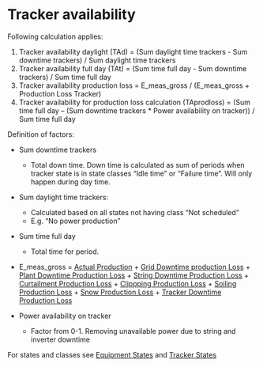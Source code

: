 # Tracker availability
Following calculation applies:

1.	Tracker availability daylight (TAd) = (Sum daylight time trackers  - Sum downtime trackers) / Sum daylight time trackers
2.	Tracker availability full day (TAt) = (Sum time full day - Sum downtime trackers) / Sum time full day
3.	Tracker availability production loss = E_meas_gross / (E_meas_gross + Production Loss Tracker)
4.	Tracker availability for production loss calculation (TAprodloss) = (Sum time full day – (Sum downtime trackers * Power availability on tracker)) / Sum time full day

Definition of factors:
- Sum downtime trackers
    - Total down time. Down time is calculated as sum of periods when tracker state is in state classes “Idle time” or “Failure time”. Will only happen during day time.
    
- Sum daylight time trackers:
    - Calculated based on all states not having class “Not scheduled”
    - E.g. “No power production”
- Sum time full day
    - Total time for period.
- E_meas_gross = [Actual Production](../../Yield%20and%20Weather/Actual%20Production/Actual%20Production.md) + [Grid Downtime production Loss](../../Production%20Losses/Grid%20down%20time%20production%20losses/Grid%20down%20time%20production%20losses.md) + [Plant Downtime Production Loss](../../Production%20Losses/Plant%20down%20time%20production%20losses/Plant%20down%20time%20production%20losses.md) + [String Downtime Production Loss](../../Production%20Losses/String%20down%20time%20production%20losses/String%20down%20time%20production%20losses.md) + [Curtailment Production Loss](../../Production%20Losses/Curtailment%20production%20losses/Curtailment%20production%20losses.md) + [Clippping Production Loss](../../Production%20Losses/Clipping%20production%20losses/Clipping%20production%20losses.md) + [Soiling Production Loss](../../Production%20Losses/Soiling%20production%20losses/Soiling%20production%20losses.md) + [Snow Production Loss](../../Production%20Losses/Snow%20production%20losses/Snow%20production%20losses.md) + [Tracker Downtime Production Loss](../../Production%20Losses/Tracker%20down%20time%20production%20losses/Tracker%20down%20time%20production%20losses.md)
- Power availability on tracker
    - Factor from 0-1. Removing unavailable power due to string and inverter downtime

For states and classes see [Equipment States](../../../../Data%20Collection%20&%20Data%20Flow/Equipment%20States/Equipment%20States.md) and [Tracker States](../../../../Data%20Collection%20&%20Data%20Flow/Equipment%20States/Tracker/Tracker.md)


